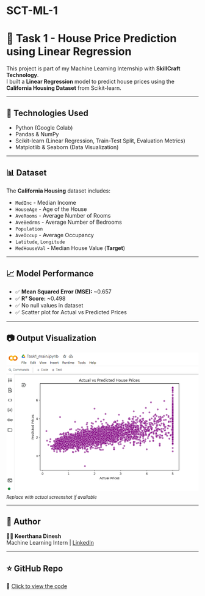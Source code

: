 # SCT-ML-1
# 🏡 Task 1 - House Price Prediction using Linear Regression

This project is part of my Machine Learning Internship with **SkillCraft Technology**.  
I built a **Linear Regression** model to predict house prices using the **California Housing Dataset** from Scikit-learn.

---

## 📌 Technologies Used
- Python (Google Colab)
- Pandas & NumPy
- Scikit-learn (Linear Regression, Train-Test Split, Evaluation Metrics)
- Matplotlib & Seaborn (Data Visualization)

---

## 📊 Dataset
The **California Housing** dataset includes:
- `MedInc` - Median Income
- `HouseAge` - Age of the House
- `AveRooms` - Average Number of Rooms
- `AveBedrms` - Average Number of Bedrooms
- `Population`
- `AveOccup` - Average Occupancy
- `Latitude`, `Longitude`
- `MedHouseVal` - Median House Value (**Target**)

---

## 📈 Model Performance

- ✅ **Mean Squared Error (MSE):** ~0.657
- ✅ **R² Score:** ~0.498
- ✅ No null values in dataset
- ✅ Scatter plot for Actual vs Predicted Prices

---

## 📷 Output Visualization

![Actual vs Predicted](actual_vs_predicted.png)  
<sub>*Replace with actual screenshot if available*</sub>

---

## 🚀 Author
**👩‍💻 Keerthana Dinesh**  
Machine Learning Intern | [LinkedIn](https://www.linkedin.com/in/keerthana-dinesh-140502141/)

---

## ⭐ GitHub Repo
🔗 [Click to view the code](https://github.com/keerthanadinesh95/SCT_ML_1)


